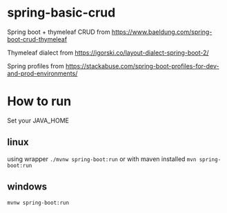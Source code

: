 # spring-basic-crud
Spring boot + thymeleaf CRUD from https://www.baeldung.com/spring-boot-crud-thymeleaf

Thymeleaf dialect from https://igorski.co/layout-dialect-spring-boot-2/

Spring profiles from https://stackabuse.com/spring-boot-profiles-for-dev-and-prod-environments/

# How to run
  Set your JAVA_HOME
  ## linux
  using wrapper
    ```./mvnw spring-boot:run```
  or with maven installed
    ```mvn spring-boot:run```
  ## windows
  ```mvnw spring-boot:run```
